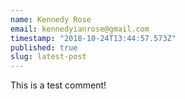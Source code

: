 ```yaml
---
name: Kennedy Rose
email: kennedyianrose@gmail.com
timestamp: "2018-10-24T13:44:57.573Z"
published: true
slug: latest-post
---
```


This is a test comment!